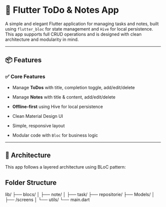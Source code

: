 # 📝 Flutter ToDo & Notes App

A simple and elegant Flutter application for managing tasks and notes, built using `flutter_bloc` for state management and `Hive` for local persistence. This app supports full CRUD operations and is designed with clean architecture and modularity in mind.

---

## 📦 Features

### ✅ Core Features
- Manage **ToDos** with title, completion toggle, add/edit/delete
- Manage **Notes** with title & content, add/edit/delete
- **Offline-first** using Hive for local persistence
- Clean Material Design UI


- Simple, responsive layout
- Modular code with `Bloc` for business logic

---

## 🔧 Architecture

This app follows a layered architecture using BLoC pattern:
## Folder Structure
lib/
├── blocs/
│ ├── note/
│ ├── task/
├── repositorie/
├── Models/
│ ├── /screens
│ └── utils/
└── main.dart
